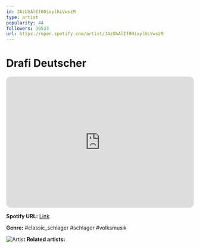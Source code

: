 ```yaml
---
id: 3AzUhAlIf00iaylhLVwszM
type: artist
popularity: 44
followers: 30533
url: https://open.spotify.com/artist/3AzUhAlIf00iaylhLVwszM
---
```

# Drafi Deutscher

<iframe style="border-radius:12px" src="https://open.spotify.com/embed/artist/3AzUhAlIf00iaylhLVwszM" width="100%" height="352" frameBorder="0" allowfullscreen="" allow="autoplay; clipboard-write; encrypted-media; fullscreen; picture-in-picture" loading="lazy"></iframe>

**Spotify URL:** [Link](https://open.spotify.com/artist/3AzUhAlIf00iaylhLVwszM)

**Genre:**  #classic_schlager #schlager #volksmusik

![Artist](https://i.scdn.co/image/ab67616d0000b2732c3601760c74fde32f3a8d91)
**Related artists:**

